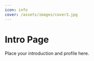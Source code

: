 ```yaml
---
icon: info
cover: /assets/images/cover3.jpg
---
```


# Intro Page

Place your introduction and profile here.
